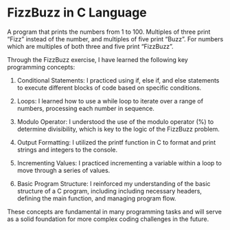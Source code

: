 # FizzBuzz in C Language

A program that prints the numbers from 1 to 100. Multiples of three print “Fizz” instead of the number, and multiples of five print “Buzz”. For numbers which are multiples of both three and five print “FizzBuzz”.

Through the FizzBuzz exercise, I have learned the following key programming concepts:

1. Conditional Statements: I practiced using if, else if, and else statements to execute different blocks of code based on specific conditions.

2. Loops: I learned how to use a while loop to iterate over a range of numbers, processing each number in sequence.

3. Modulo Operator: I understood the use of the modulo operator (%) to determine divisibility, which is key to the logic of the FizzBuzz problem.

4. Output Formatting: I utilized the printf function in C to format and print strings and integers to the console.

5. Incrementing Values: I practiced incrementing a variable within a loop to move through a series of values.

6. Basic Program Structure: I reinforced my understanding of the basic structure of a C program, including including necessary headers, defining the main function, and managing program flow.

These concepts are fundamental in many programming tasks and will serve as a solid foundation for more complex coding challenges in the future.
